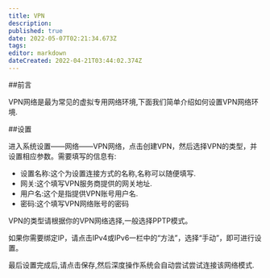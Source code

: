 ```yaml
---
title: VPN
description: 
published: true
date: 2022-05-07T02:21:34.673Z
tags: 
editor: markdown
dateCreated: 2022-04-21T03:44:02.374Z
---
```


##前言

VPN网络是最为常见的虚拟专用网络环境,下面我们简单介绍如何设置VPN网络环境.

##设置

进入系统设置——网络——VPN网络，点击创建VPN，然后选择VPN的类型，并设置相应参数。需要填写的信息有:

- 设置名称:这个为设置连接方式的名称,名称可以随便填写.
- 网关:这个填写VPN服务商提供的网关地址.
- 用户名:这个是指提供VPN账号用户名.
- 密码:这个填写VPN网络账号的密码

VPN的类型请根据你的VPN网络选择,一般选择PPTP模式。

如果你需要绑定IP，请点击IPv4或IPv6一栏中的“方法”，选择“手动”，即可进行设置。

最后设置完成后,请点击保存,然后深度操作系统会自动尝试尝试连接该网络模式.